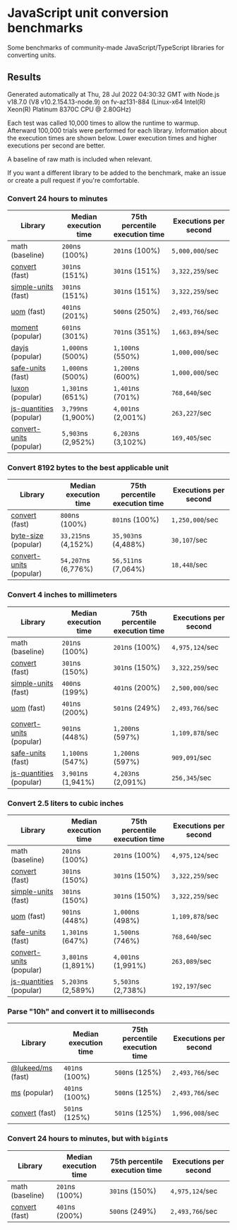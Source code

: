 # JavaScript unit conversion benchmarks

Some benchmarks of community-made JavaScript/TypeScript libraries for converting units.

## Results

<!-- beginblock(results) -->

Generated automatically at Thu, 28 Jul 2022 04:30:32 GMT with Node.js v18.7.0 (V8 v10.2.154.13-node.9) on fv-az131-884 (Linux-x64 Intel(R) Xeon(R) Platinum 8370C CPU @ 2.80GHz)

Each test was called 10,000 times to allow the runtime to warmup.
Afterward 100,000 trials were performed for each library.
Information about the execution times are shown below.
Lower execution times and higher executions per second are better.

A baseline of raw math is included when relevant.

If you want a different library to be added to the benchmark, make an issue or create a pull request if you're comfortable.

### Convert 24 hours to minutes

| Library                                                            | Median execution time | 75th percentile execution time | Executions per second |
| ------------------------------------------------------------------ | --------------------- | ------------------------------ | --------------------- |
| math (baseline)                                                    | `200`ns (100%)        | `201`ns (100%)                 | `5,000,000`/sec       |
| [convert](https://npmjs.com/package/convert) (fast)                | `301`ns (151%)        | `301`ns (151%)                 | `3,322,259`/sec       |
| [simple-units](https://npmjs.com/package/simple-units) (fast)      | `301`ns (151%)        | `301`ns (151%)                 | `3,322,259`/sec       |
| [uom](https://npmjs.com/package/uom) (fast)                        | `401`ns (201%)        | `500`ns (250%)                 | `2,493,766`/sec       |
| [moment](https://npmjs.com/package/moment) (popular)               | `601`ns (301%)        | `701`ns (351%)                 | `1,663,894`/sec       |
| [dayjs](https://npmjs.com/package/dayjs) (popular)                 | `1,000`ns (500%)      | `1,100`ns (550%)               | `1,000,000`/sec       |
| [safe-units](https://npmjs.com/package/safe-units) (fast)          | `1,000`ns (500%)      | `1,200`ns (600%)               | `1,000,000`/sec       |
| [luxon](https://npmjs.com/package/luxon) (popular)                 | `1,301`ns (651%)      | `1,401`ns (701%)               | `768,640`/sec         |
| [js-quantities](https://npmjs.com/package/js-quantities) (popular) | `3,799`ns (1,900%)    | `4,001`ns (2,001%)             | `263,227`/sec         |
| [convert-units](https://npmjs.com/package/convert-units) (popular) | `5,903`ns (2,952%)    | `6,203`ns (3,102%)             | `169,405`/sec         |

### Convert 8192 bytes to the best applicable unit

| Library                                                            | Median execution time | 75th percentile execution time | Executions per second |
| ------------------------------------------------------------------ | --------------------- | ------------------------------ | --------------------- |
| [convert](https://npmjs.com/package/convert) (fast)                | `800`ns (100%)        | `801`ns (100%)                 | `1,250,000`/sec       |
| [byte-size](https://npmjs.com/package/byte-size) (popular)         | `33,215`ns (4,152%)   | `35,903`ns (4,488%)            | `30,107`/sec          |
| [convert-units](https://npmjs.com/package/convert-units) (popular) | `54,207`ns (6,776%)   | `56,511`ns (7,064%)            | `18,448`/sec          |

### Convert 4 inches to millimeters

| Library                                                            | Median execution time | 75th percentile execution time | Executions per second |
| ------------------------------------------------------------------ | --------------------- | ------------------------------ | --------------------- |
| math (baseline)                                                    | `201`ns (100%)        | `201`ns (100%)                 | `4,975,124`/sec       |
| [convert](https://npmjs.com/package/convert) (fast)                | `301`ns (150%)        | `301`ns (150%)                 | `3,322,259`/sec       |
| [simple-units](https://npmjs.com/package/simple-units) (fast)      | `400`ns (199%)        | `401`ns (200%)                 | `2,500,000`/sec       |
| [uom](https://npmjs.com/package/uom) (fast)                        | `401`ns (200%)        | `501`ns (249%)                 | `2,493,766`/sec       |
| [convert-units](https://npmjs.com/package/convert-units) (popular) | `901`ns (448%)        | `1,200`ns (597%)               | `1,109,878`/sec       |
| [safe-units](https://npmjs.com/package/safe-units) (fast)          | `1,100`ns (547%)      | `1,200`ns (597%)               | `909,091`/sec         |
| [js-quantities](https://npmjs.com/package/js-quantities) (popular) | `3,901`ns (1,941%)    | `4,203`ns (2,091%)             | `256,345`/sec         |

### Convert 2.5 liters to cubic inches

| Library                                                            | Median execution time | 75th percentile execution time | Executions per second |
| ------------------------------------------------------------------ | --------------------- | ------------------------------ | --------------------- |
| math (baseline)                                                    | `201`ns (100%)        | `201`ns (100%)                 | `4,975,124`/sec       |
| [convert](https://npmjs.com/package/convert) (fast)                | `301`ns (150%)        | `301`ns (150%)                 | `3,322,259`/sec       |
| [simple-units](https://npmjs.com/package/simple-units) (fast)      | `301`ns (150%)        | `301`ns (150%)                 | `3,322,259`/sec       |
| [uom](https://npmjs.com/package/uom) (fast)                        | `901`ns (448%)        | `1,000`ns (498%)               | `1,109,878`/sec       |
| [safe-units](https://npmjs.com/package/safe-units) (fast)          | `1,301`ns (647%)      | `1,500`ns (746%)               | `768,640`/sec         |
| [convert-units](https://npmjs.com/package/convert-units) (popular) | `3,801`ns (1,891%)    | `4,001`ns (1,991%)             | `263,089`/sec         |
| [js-quantities](https://npmjs.com/package/js-quantities) (popular) | `5,203`ns (2,589%)    | `5,503`ns (2,738%)             | `192,197`/sec         |

### Parse "10h" and convert it to milliseconds

| Library                                                   | Median execution time | 75th percentile execution time | Executions per second |
| --------------------------------------------------------- | --------------------- | ------------------------------ | --------------------- |
| [@lukeed/ms](https://npmjs.com/package/@lukeed/ms) (fast) | `401`ns (100%)        | `500`ns (125%)                 | `2,493,766`/sec       |
| [ms](https://npmjs.com/package/ms) (popular)              | `401`ns (100%)        | `500`ns (125%)                 | `2,493,766`/sec       |
| [convert](https://npmjs.com/package/convert) (fast)       | `501`ns (125%)        | `501`ns (125%)                 | `1,996,008`/sec       |

### Convert 24 hours to minutes, but with `bigint`s

| Library                                             | Median execution time | 75th percentile execution time | Executions per second |
| --------------------------------------------------- | --------------------- | ------------------------------ | --------------------- |
| math (baseline)                                     | `201`ns (100%)        | `301`ns (150%)                 | `4,975,124`/sec       |
| [convert](https://npmjs.com/package/convert) (fast) | `401`ns (200%)        | `500`ns (249%)                 | `2,493,766`/sec       |

<!-- endblock(results) -->
